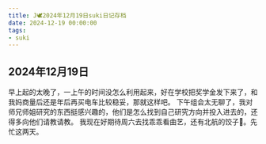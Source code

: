 ```yaml
---
title: J🕊️2024年12月19日suki日记存档
date: 2024-12-19 00:00:00
tags:
- suki
---
```


## 2024年12月19日

早上起的太晚了，一上午的时间没怎么利用起来，好在学校把奖学金发下来了，和我妈商量后还是年后再买电车比较稳妥，那就这样吧。
下午组会太无聊了，我对师兄师姐研究的东西挺感兴趣的，他们是怎么找到自己研究方向并投入进去的，还得多向他们请教请教。
我现在好期待周六去找乖乖看曲艺，还有北航的饺子🥟。先忙这两天。
